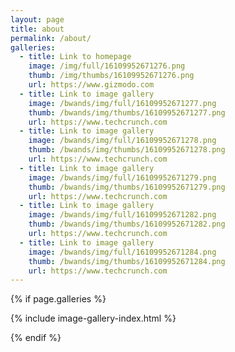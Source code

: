 ```yaml
---
layout: page
title: about
permalink: /about/
galleries:
  - title: Link to homepage
    image: /img/full/16109952671276.png
    thumb: /img/thumbs/16109952671276.png
    url: https://www.gizmodo.com
  - title: Link to image gallery
    image: /bwands/img/full/16109952671277.png
    thumb: /bwands/img/thumbs/16109952671277.png
    url: https://www.techcrunch.com
  - title: Link to image gallery
    image: /bwands/img/full/16109952671278.png
    thumb: /bwands/img/thumbs/16109952671278.png
    url: https://www.techcrunch.com
  - title: Link to image gallery
    image: /bwands/img/full/16109952671279.png
    thumb: /bwands/img/thumbs/16109952671279.png
    url: https://www.techcrunch.com
  - title: Link to image gallery
    image: /bwands/img/full/16109952671282.png
    thumb: /bwands/img/thumbs/16109952671282.png
    url: https://www.techcrunch.com   
  - title: Link to image gallery
    image: /bwands/img/full/16109952671284.png
    thumb: /bwands/img/thumbs/16109952671284.png
    url: https://www.techcrunch.com 
---
```


{% if page.galleries %}

{% include image-gallery-index.html %}

{% endif %}